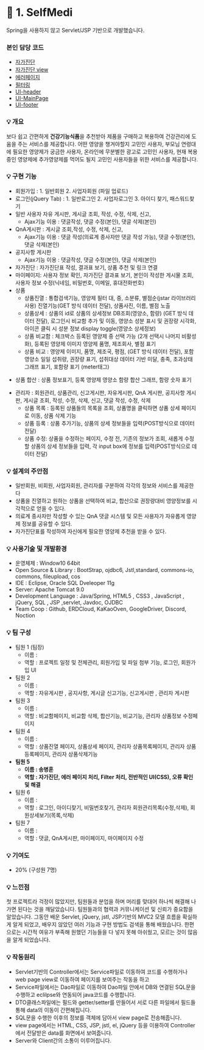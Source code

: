 # :pushpin: 1. SelfMedi
Spring을 사용하지 않고 Servlet/JSP 기반으로 개발했습니다.

### 본인 담당 코드
- [자가진단](https://github.com/thdqudgns/SelfMedi/tree/master/SelfMedi/src/com/fulldoping/selftest)
- [자가진단 view](https://github.com/thdqudgns/SelfMedi/tree/master/SelfMedi/WebContent/WEB-INF/views/selftest)
- [에러페이지](https://github.com/thdqudgns/SelfMedi/tree/master/SelfMedi/WebContent/WEB-INF/views/error)
- [필터링](https://github.com/thdqudgns/SelfMedi/tree/master/SelfMedi/src/com/fulldoping/filter)
- [UI-header](https://github.com/thdqudgns/SelfMedi/blob/master/SelfMedi/WebContent/WEB-INF/views/layout/header.jsp)
- [UI-MainPage](https://github.com/thdqudgns/SelfMedi/blob/master/SelfMedi/WebContent/WEB-INF/views/main.jsp)
- [UI-footer](https://github.com/thdqudgns/SelfMedi/blob/master/SelfMedi/WebContent/WEB-INF/views/layout/footer.jsp)

### :bulb: 개요 
보다 쉽고 간편하게 **건강기능식품**을 추천받아 제품을 구매하고 복용하여 건강관리에 도움을 주는 서비스를 제공합니다. 어떤 영양을 챙겨야할지 고민인 사용자, 부모님 연령대에 필요한 영양제가 궁금한 사용자, 온라인에 무분별한 광고로 고민인 사용자, 현재 복용 중인 영양제에 추가영양제를 먹어도 될지 고민인 사용자들을 위한 서비스를 제공합니다.

### :bulb: 구현 기능 
+ 회원가입 : 1. 일반회원 2. 사업자회원 (파일 업로드)
+ 로그인(jQuery Tab) : 1. 일반로그인 2. 사업자로그인 3. 아이디 찾기, 패스워드찾기
+ 일반 사용자 자유 게시판, 게시글 조회, 작성, 수정, 삭제, 신고, 
	- Ajax기능 이용 : 댓글작성, 댓글 수정(본인), 댓글 삭제(본인) 
+ QnA게시판 : 게시글 조회,작성, 수정, 삭제, 신고, 
	- Ajax기능 이용 : 댓글 작성(의료계 종사자만 댓글 작성 가능), 댓글 수정(본인), 댓글 삭제(본인) 
+ 공지사항 게시판
	- Ajax기능 이용 : 댓글작성, 댓글 수정(본인), 댓글 삭제(본인)
+ 자가진단 : 자가진단표 작성, 결과표 보기, 상품 추천 및 링크 연결
+ 마이페이지: 사용자 정보 확인, 자가진단 결과표 보기, 본인이 작성한 게시물 조회, 사용자 정보 수정(닉네임, 비밀번호, 이메일, 휴대전화번호)
+ 상품
	- 상품진열 : 통합검색기능, 영양제 필터 대, 중, 소분류, 별점순(jstar 라이브러리 사용) 진열기능(GET 방식 데이터 전달), 상품사진, 이름, 별점 노출
	- 상품상세 : 상품의 id로 상품의 상세정보 DB조회(영양소, 함량) (GET 방식 데이터 전달), 로그인시 비교함 추가 및 이동, 영양소 성분 표시 및 권장량 시각화, 아이콘 클릭 시 성분 정보 display toggle(영양소 상세정보)
	- 상품 비교함 : 체크박스 등록된 영양제 중 선택 가능 (2개 선택시 나머지 비활성화), 등록된 영양제 이미지 영양제 품명, 제조회사, 별점 표기
	- 상품 비교 : 영양제 이미지, 품명, 제조국, 평점, (GET 방식 데이터 전달), 포함 영양소 일일 섭취량, 권장량 표기, 섭취대상 데이터 기반 미달, 충족, 초과상태 그래프 표기, 포함량 표기 (meter태그)
- 상품 합산 : 상품 정보표기, 등록 영양제 영양소 함량 합산 그래프, 함량 숫자 표기
+ 관리자 : 회원관리, 상품관리, 신고게시판, 자유게시판, QnA 게시판, 공지사항 게시판, 게시글 조회, 작성, 수정, 삭제, 신고, 댓글 작성, 수정, 삭제
 	- 상품 목록 : 등록된 상품들의 목록을 조회, 상품명을 클릭하면 상품 상세 페이지로 이동, 상품 삭제 기능
	- 상품 등록 : 상품 추가기능, 상품의 상세 정보들을 입력(POST방식으로 데이터 전달)
	- 상품 수정: 상품을 수정하는 페이지, 수정 전, 기존의 정보가 조회, 새롭게 수정할 상품의 상세 정보들을 입력, 각 input box에 정보를 입력(POST방식으로 데이터 전달)

### :bulb: 설계의 주안점
- 일반회원, 비회원, 사업자회원, 관리자를 구분하여 각각의 정보와 서비스를 제공한다
- 상품을 진열하고 원하는 상품을 선택하여 비교, 합산으로 권장량대비 영양정보를 시각적으로 얻을 수 있다.
- 의료계 종사자만 작성할 수 있는 QnA 댓글 시스템 및 모든 사용자가 자유롭게 영양제 정보를 공유할 수 있다.
- 자가진단표를 작성하여 자신에게 필요한 영양제 추천을 받을 수 있다.

### :bulb: 사용기술 및 개발환경
- 운영체제 : Window10 64bit
- Open Source & Library : BootStrap, ojdbc6, Jstl,standard, commons-io, commons, fileupload, cos
- IDE : Eclipse, Oracle SQL Dveleoper 11g
- Server: Apache Tomcat 9.0
- Development Language : Java/Spring, HTML5 , CSS3 , JavaScript , jQuery, SQL , JSP ,servlet, Javdoc, OJDBC
- Team Coop : Github, ERDCloud, KaKaoOven, GoogleDriver, Discord, Noction

### :bulb: 팀 구성
- 팀원 1 (팀장)
	- 이름 : 
	- 역할 : 프로젝트 일정 및 전체관리, 회원가입 및 파일 첨부 기능, 로그인, 회원가입 UI
- 팀원 2
	- 이름 : 
	- 역할 : 자유게시판 , 공지사항, 게시글 신고기능, 신고게시판 , 관리자 게시판
- 팀원 3
	- 이름 : 
	- 역할 : 비교함페이지, 비교함 삭제, 합산기능, 비교기능, 관리자 상품정보 수정페이지
- 팀원 4
	- 이름 : 
	- 역할 : 상품진열 페이지, 상품상세 페이지, 관리자 상품목록페이지, 관리자 상품등록페이지, 관리자 상품삭제기능
- **팀원 5**
	- **이름 : 송병훈**
	- **역할 : 자가진단, 에러 페이지 처리, Filter 처리, 전반적인 UI(CSS), 오류 확인 및 해결**
- 팀원 6 
	- 이름 : 
	- 역할 : 로그인, 아이디찾기, 비밀번호찾기, 관리자 회원관리목록(수정,삭제), 회원상세보기(목록,삭제)
- 팀원 7
	- 이름 : 
	- 역할 : 댓글, QnA게시판, 마이페이지, 마이페이지 수정

### :bulb: 기여도
- 20% (구성원 7명)

### :bulb: 느낀점
첫 프로젝트라 걱정이 많았지만, 팀원들과 분업을 하며 머리를 맞대어 하나씩 해결해 나가면 된다는 것을 깨달았습니다. 팀원들과의 협력과 커뮤니케이션 및 신뢰가 중요함을 알았습니다. 그동안 배운 Servlet, jQuery, jstl, JSP기반의 MVC2 모델 흐름을 확실하게 알게 되었고, 배우지 않았던 여러 기능과 구현 방법도 검색을 통해 배웠습니다. 한편으로는 시간적 여유가 부족해 원했던 기능들을 다 넣지 못해 아쉬웠고, 모르는 것이 많음을 알게 되었습니다. 

### :bulb: 작동원리
- Servlet기반의 Controller에서는 Service파일로 이동하여 코드를 수행하거나 web page view로 이동하여 페이지를 보여주는 작동을 하고
- Service파일에서는 Dao파일로 이동하여 Dao파일 안에서 DB와 연결된 SQL문을 수행하고 eclilpse와 연동되어 java코드를 수행합니다.
- DTO클래스파일에는 필드와 getter/setter를 만들어서 서로 다른 파일에서 필드들 통해 data의 이동이 간편해집니다.
- SQL문을 수행한 이후의 정보를 객체에 담아서 view page로 전송해줍니다. 
- view page에서는 HTML, CSS, JSP, jstl, el, jQuery 등을 이용하여 Controller에서 전달받은 data를 화면에서 보여줍니다.
- Server와 Client간의 소통이 이루어집니다.
